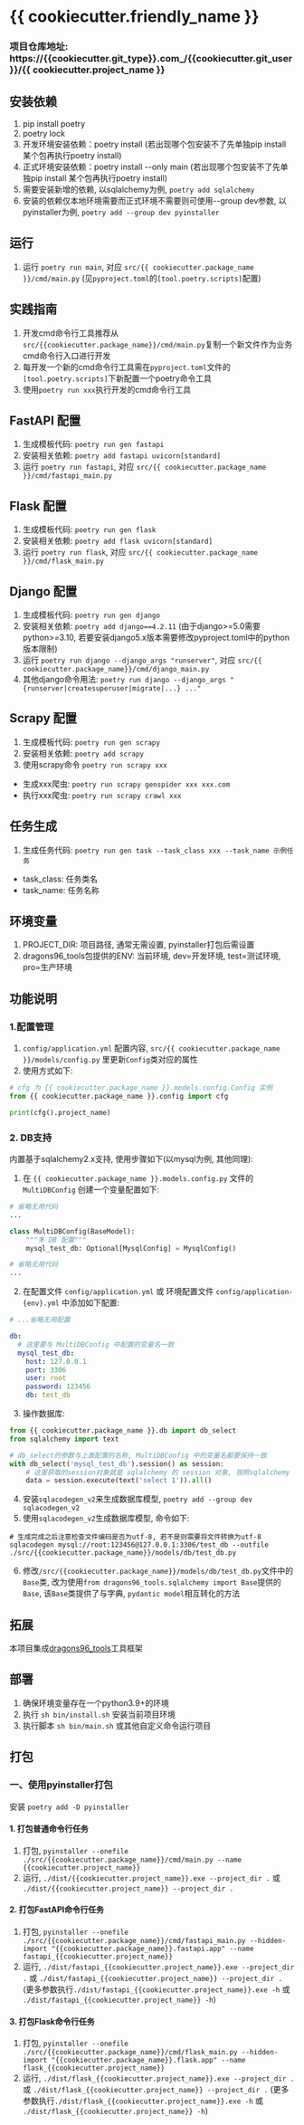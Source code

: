 # {{ cookiecutter.friendly_name }}

### 项目仓库地址: https://{{cookiecutter.git_type}}.com_/{{cookiecutter.git_user}}/{{ cookiecutter.project_name }}

## 安装依赖
1. pip install poetry
2. poetry lock
3. 开发环境安装依赖：poetry install (若出现哪个包安装不了先单独pip install 某个包再执行poetry install)
4. 正式环境安装依赖：poetry install --only main (若出现哪个包安装不了先单独pip install 某个包再执行poetry install)
5. 需要安装新增的依赖, 以sqlalchemy为例, `poetry add sqlalchemy`
6. 安装的依赖仅本地环境需要而正式环境不需要则可使用--group dev参数, 以pyinstaller为例, `poetry add --group dev pyinstaller`

## 运行
1. 运行 `poetry run main`, 对应 `src/{{ cookiecutter.package_name }}/cmd/main.py` (见`pyproject.toml`的`[tool.poetry.scripts]`配置)

## 实践指南
1. 开发cmd命令行工具推荐从`src/{{cookiecutter.package_name}}/cmd/main.py`复制一个新文件作为业务cmd命令行入口进行开发
2. 每开发一个新的cmd命令行工具需在`pyproject.toml`文件的`[tool.poetry.scripts]`下新配置一个poetry命令工具
3. 使用`poetry run xxx`执行开发的cmd命令行工具

## FastAPI 配置
1. 生成模板代码: `poetry run gen fastapi`
2. 安装相关依赖: `poetry add fastapi uvicorn[standard]`
3. 运行 `poetry run fastapi`, 对应 `src/{{ cookiecutter.package_name }}/cmd/fastapi_main.py`

## Flask 配置
1. 生成模板代码: `poetry run gen flask`
2. 安装相关依赖: `poetry add flask uvicorn[standard]`
3. 运行 `poetry run flask`, 对应 `src/{{ cookiecutter.package_name }}/cmd/flask_main.py`

## Django 配置
1. 生成模板代码: `poetry run gen django`
2. 安装相关依赖: `poetry add django==4.2.11` (由于django>=5.0需要python>=3.10, 若要安装django5.x版本需要修改pyproject.toml中的python版本限制)
3. 运行 `poetry run django --django_args "runserver"`, 对应 `src/{{ cookiecutter.package_name}}/cmd/django_main.py`
4. 其他django命令用法: `poetry run django --django_args "{runserver|createsuperuser|migrate|...} ..."`

## Scrapy 配置
1. 生成模板代码: `poetry run gen scrapy`
2. 安装相关依赖: `poetry add scrapy`
3. 使用scrapy命令 `poetry run scrapy xxx`
- 生成xxx爬虫: `poetry run scrapy genspider xxx xxx.com`
- 执行xxx爬虫: `poetry run scrapy crawl xxx`

## 任务生成
1. 生成任务代码: `poetry run gen task --task_class xxx --task_name 示例任务`
- task_class: 任务类名
- task_name: 任务名称

## 环境变量
1. PROJECT_DIR: 项目路径, 通常无需设置, pyinstaller打包后需设置
2. dragons96_tools包提供的ENV: 当前环境, dev=开发环境, test=测试环境, pro=生产环境

## 功能说明
### 1.配置管理
1. `config/application.yml` 配置内容, `src/{{ cookiecutter.package_name }}/models/config.py` 里更新`Config`类对应的属性
2. 使用方式如下:
```python
# cfg 为 {{ cookiecutter.package_name }}.models.config.Config 实例
from {{ cookiecutter.package_name }}.config import cfg

print(cfg().project_name)
```

### 2. DB支持
内置基于sqlalchemy2.x支持, 使用步骤如下(以mysql为例, 其他同理):
1. 在 `{{ cookiecutter.package_name }}.models.config.py` 文件的 `MultiDBConfig` 创建一个变量配置如下:
```python
# 省略无用代码
...

class MultiDBConfig(BaseModel):
    """多 DB 配置"""
    mysql_test_db: Optional[MysqlConfig] = MysqlConfig()

# 省略无用代码
...
```
2. 在配置文件 `config/application.yml` 或 环境配置文件 `config/application-{env}.yml` 中添加如下配置:
```yaml
# ...省略无用配置

db:
  # 这里要与 MultiDBConfig 中配置的变量名一致
  mysql_test_db:
    host: 127.0.0.1
    port: 3306
    user: root
    password: 123456
    db: test_db
```
3. 操作数据库:
```python
from {{ cookiecutter.package_name }}.db import db_select
from sqlalchemy import text

# db_select的参数与上面配置的名称, MultiDBConfig 中的变量名都要保持一致
with db_select('mysql_test_db').session() as session:
    # 这里获取的session对象就是 sqlalchemy 的 session 对象, 按照sqlalchemy 的 session 使用方式操作数据库即可
    data = session.execute(text('select 1')).all()
```
4. 安装`sqlacodegen_v2`来生成数据库模型, `poetry add --group dev sqlacodegen_v2`
5. 使用`sqlacodegen_v2`生成数据库模型, 命令如下:
```shell
# 生成完成之后注意检查文件编码是否为utf-8, 若不是则需要将文件转换为utf-8
sqlacodegen mysql://root:123456@127.0.0.1:3306/test_db --outfile ./src/{{cookiecutter.package_name}}/models/db/test_db.py
```
6. 修改`/src/{{cookiecutter.package_name}}/models/db/test_db.py`文件中的`Base`类, 改为使用`from dragons96_tools.sqlalchemy import Base`提供的`Base`, 该`Base`类提供了与字典, `pydantic model`相互转化的方法


## 拓展
本项目集成[dragons96_tools](https://gitee.com/dragons96/py_dragons96_tools)工具框架

## 部署
1. 确保环境变量存在一个python3.9+的环境
2. 执行 `sh bin/install.sh` 安装当前项目环境
3. 执行脚本 `sh bin/main.sh` 或其他自定义命令运行项目

## 打包
### 一、使用pyinstaller打包
安装 `poetry add -D pyinstaller`
#### 1. 打包普通命令行任务
1. 打包, `pyinstaller --onefile ./src/{{cookiecutter.package_name}}/cmd/main.py --name {{cookiecutter.project_name}}`
2. 运行, `./dist/{{cookiecutter.project_name}}.exe --project_dir .` 或 `./dist/{{cookiecutter.project_name}} --project_dir .`
#### 2. 打包FastAPI命令行任务
1. 打包, `pyinstaller --onefile ./src/{{cookiecutter.package_name}}/cmd/fastapi_main.py --hidden-import "{{cookiecutter.package_name}}.fastapi.app" --name fastapi_{{cookiecutter.project_name}}`
2. 运行, `./dist/fastapi_{{cookiecutter.project_name}}.exe --project_dir .` 或 `./dist/fastapi_{{cookiecutter.project_name}} --project_dir .` (更多参数执行`./dist/fastapi_{{cookiecutter.project_name}}.exe -h` 或 `./dist/fastapi_{{cookiecutter.project_name}} -h`)
#### 3. 打包Flask命令行任务
1. 打包, `pyinstaller --onefile ./src/{{cookiecutter.package_name}}/cmd/flask_main.py --hidden-import "{{cookiecutter.package_name}}.flask.app" --name flask_{{cookiecutter.project_name}}`
2. 运行, `./dist/flask_{{cookiecutter.project_name}}.exe --project_dir .` 或 `./dist/flask_{{cookiecutter.project_name}} --project_dir .` (更多参数执行`./dist/flask_{{cookiecutter.project_name}}.exe -h` 或 `./dist/flask_{{cookiecutter.project_name}} -h`)

